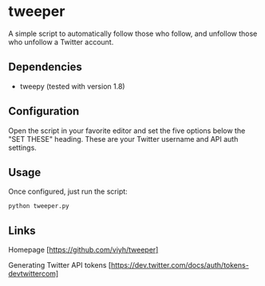 tweeper
=======

A simple script to automatically follow those who follow, and unfollow those who unfollow a Twitter account.

Dependencies
------------

- tweepy (tested with version 1.8)

Configuration
-------------

Open the script in your favorite editor and set the five options below the "SET THESE" heading. These are your Twitter username and API auth settings.

Usage
-----

Once configured, just run the script:

`python tweeper.py`

Links
-----

Homepage [https://github.com/viyh/tweeper]

Generating Twitter API tokens [https://dev.twitter.com/docs/auth/tokens-devtwittercom]


